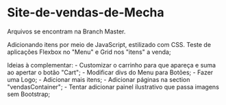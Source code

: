 # Site-de-vendas-de-Mecha

Arquivos se encontram na Branch Master.

Adicionando itens por meio de JavaScript, estilizado com CSS. 
Teste de aplicações Flexbox no "Menu" e Grid nos "itens" a venda;

Ideias à complementar:  - Customizar o carrinho para que apareça e suma ao apertar o botão "Cart";
                        - Modificar divs do Menu para Botões;
                        - Fazer uma Logo; 
                        - Adicionar mais itens;
                        - Adicionar páginas na section "vendasContainer";
                        - Tentar adicionar painel ilustrativo que passa imagens sem Bootstrap;

